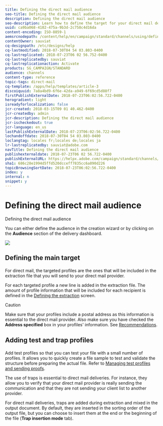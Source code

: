 ```yaml
---
title: Defining the direct mail audience
seo-title: Defining the direct mail audience
description: Defining the direct mail audience
seo-description: Learn how to define the target for your direct mail delivery.
uuid: ca9ba068-4102-475a-9b3d-2c758c4d16da
content-encoding: ISO-8859-1
aemsrcnodepath: /content/help/en/campaign/standard/channels/using/defining-the-direct-mail-audience
contentOwner: sauviat
cq-designpath: /etc/designs/help
cq-lastmodified: 2018-07-30T04 54 03.803-0400
cq-lastreplicated: 2018-07-23T06 02 56.752-0400
cq-lastreplicatedby: sauviat
cq-lastreplicationaction: Activate
products: SG_CAMPAIGN/STANDARD
audience: channels
content-type: reference
topic-tags: direct-mail
cq-template: /apps/help/templates/article-3
discoiquuid: 7a8a4bd9-6f6e-42da-a949-6f69cd5d88f7
firstPublishExternalDate: 2018-07-23T06:02:56.722-0400
herogradient: light
isreadyforlocalization: false
jcr-created: 2018-03-15T09 01 40.462-0400
jcr-createdby: admin
jcr-description: Defining the direct mail audience
jcr-ischeckedout: true
jcr-language: en_us
lastPublishExternalDate: 2018-07-23T06:02:56.722-0400
lochandoffdate: 2018-07-30T04 54 03.803-0400
loclangtag: locales fr;locales de;locales ja
lr-lastreplicatedby: sauviat@adobe.com
navTitle: Defining the direct mail audience
publishexternaldate: 2018-07-23T06 02 56.722-0400
publishExternalURL: https://helpx.adobe.com/campaign/standard/channels/using/defining-the-direct-mail-audience.html
sha1: 686c28e1994d5ffd520dcceff7835cc6a890d226
topicBrowsingSortDate: 2018-07-23T06:02:56.722-0400
index: y
internal: n
snippet: y
---
```


# Defining the direct mail audience

Defining the direct mail audience

You can either define the audience in the creation wizard or by clicking on the **Audience** section of the delivery dashboard.

![](assets/direct_mail_15.png)

## <p>Defining the main target</p>

For direct mail, the targeted profiles are the ones that will be included in the extraction file that you will send to your direct mail provider.

For each targeted profile a new line is added in the extraction file. The amount of profile information that will be included for each recipient is defined in the [Defining the extraction](../../channels/using/defining-the-direct-mail-content.md#defining-the-extraction) screen.

>[!CAUTION]
>
>Make sure that your profiles include a postal address as this information is essential to the direct mail provider. Also make sure you have checked the **Address specified** box in your profiles' information. See [Recommendations](../../channels/using/about-direct-mail.md#recommendations).

## <p>Adding test and trap profiles</p>

Add test profiles so that you can test your file with a small number of profiles. It allows you to quickly create a file sample to test and validate the structure before preparing the actual file. Refer to [Managing test profiles and sending proofs](../../sending/using/managing-test-profiles-and-sending-proofs.md).

The use of traps is essential to direct mail deliveries. For instance, they allow you to verify that your direct mail provider is really sending the communication and that they are not sending your client list to another provider.

For direct mail deliveries, traps are added during extraction and mixed in the output document. By default, they are inserted in the sorting order of the output file, but you can choose to insert them at the end or the beginning of the file (**Trap insertion mode** tab).
